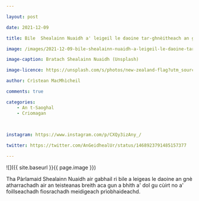 ```yaml
---

layout: post

date: 2021-12-09

title: Bile  Shealainn Nuaidh a' leigeil le daoine tar-ghnèitheach an gnè laghail aca atharrachadh

image: /images/2021-12-09-bile-shealainn-nuaidh-a-leigeil-le-daoine-tar-ghneitheach-an-gne-lagahil-aca-atharrachadh.webp

image-caption: Bratach Shealainn Nuaidh (Unsplash)

image-licence: https://unsplash.com/s/photos/new-zealand-flag?utm_source=unsplash&utm_medium=referral&utm_content=creditCopyText

author: Crìstean MacMhìcheil

comments: true

categories:
    - An t-Saoghal
    - Criomagan
    
    

instagram: https://www.instagram.com/p/CXQy3izAny_/

twitter: https://twitter.com/AnGeidhealUr/status/1468923791485157377

---
```


![]({{ site.baseurl }}{{ page.image }})

Tha Pàrlamaid Shealainn Nuaidh air gabhail ri bile a leigeas le daoine an gnè atharrachadh air an teisteanas breith aca gun a bhith a' dol gu cùirt no a' foillseachadh fiosrachadh meidigeach prìobhaideachd.
